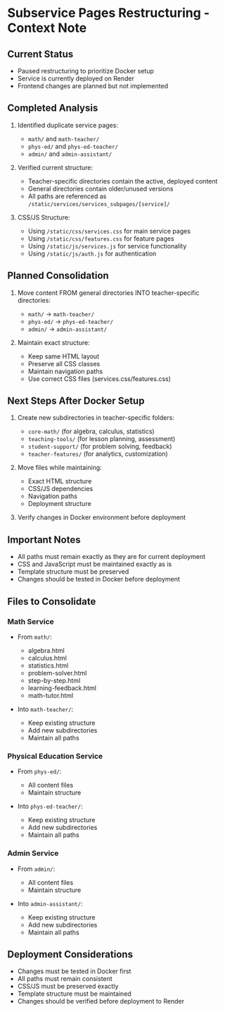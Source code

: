 # Subservice Pages Restructuring - Context Note

## Current Status
- Paused restructuring to prioritize Docker setup
- Service is currently deployed on Render
- Frontend changes are planned but not implemented

## Completed Analysis
1. Identified duplicate service pages:
   - `math/` and `math-teacher/`
   - `phys-ed/` and `phys-ed-teacher/`
   - `admin/` and `admin-assistant/`

2. Verified current structure:
   - Teacher-specific directories contain the active, deployed content
   - General directories contain older/unused versions
   - All paths are referenced as `/static/services/services_subpages/[service]/`

3. CSS/JS Structure:
   - Using `/static/css/services.css` for main service pages
   - Using `/static/css/features.css` for feature pages
   - Using `/static/js/services.js` for service functionality
   - Using `/static/js/auth.js` for authentication

## Planned Consolidation
1. Move content FROM general directories INTO teacher-specific directories:
   - `math/` → `math-teacher/`
   - `phys-ed/` → `phys-ed-teacher/`
   - `admin/` → `admin-assistant/`

2. Maintain exact structure:
   - Keep same HTML layout
   - Preserve all CSS classes
   - Maintain navigation paths
   - Use correct CSS files (services.css/features.css)

## Next Steps After Docker Setup
1. Create new subdirectories in teacher-specific folders:
   - `core-math/` (for algebra, calculus, statistics)
   - `teaching-tools/` (for lesson planning, assessment)
   - `student-support/` (for problem solving, feedback)
   - `teacher-features/` (for analytics, customization)

2. Move files while maintaining:
   - Exact HTML structure
   - CSS/JS dependencies
   - Navigation paths
   - Deployment structure

3. Verify changes in Docker environment before deployment

## Important Notes
- All paths must remain exactly as they are for current deployment
- CSS and JavaScript must be maintained exactly as is
- Template structure must be preserved
- Changes should be tested in Docker before deployment

## Files to Consolidate
### Math Service
- From `math/`:
  - algebra.html
  - calculus.html
  - statistics.html
  - problem-solver.html
  - step-by-step.html
  - learning-feedback.html
  - math-tutor.html

- Into `math-teacher/`:
  - Keep existing structure
  - Add new subdirectories
  - Maintain all paths

### Physical Education Service
- From `phys-ed/`:
  - All content files
  - Maintain structure

- Into `phys-ed-teacher/`:
  - Keep existing structure
  - Add new subdirectories
  - Maintain all paths

### Admin Service
- From `admin/`:
  - All content files
  - Maintain structure

- Into `admin-assistant/`:
  - Keep existing structure
  - Add new subdirectories
  - Maintain all paths

## Deployment Considerations
- Changes must be tested in Docker first
- All paths must remain consistent
- CSS/JS must be preserved exactly
- Template structure must be maintained
- Changes should be verified before deployment to Render 